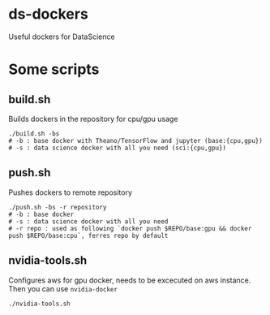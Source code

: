 # ds-dockers
Useful dockers for DataScience

# Some scripts

## build.sh
Builds dockers in the repository for cpu/gpu usage
```
./build.sh -bs
# -b : base docker with Theano/TensorFlow and jupyter (base:{cpu,gpu})
# -s : data science docker with all you need (sci:{cpu,gpu})
```

## push.sh
Pushes dockers to remote repository
```
./push.sh -bs -r repository
# -b : base docker
# -s : data science docker with all you need
# -r repo : used as following `docker push $REPO/base:gpu && docker push $REPO/base:cpu`, ferres repo by default
```

## nvidia-tools.sh
Configures aws for gpu docker, needs to be excecuted on aws instance. Then you can use `nvidia-docker`
```
./nvidia-tools.sh
```
